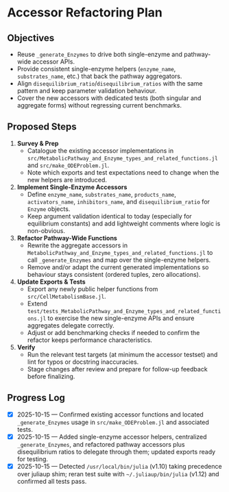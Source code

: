 # Accessor Refactoring Plan

## Objectives
- Reuse `_generate_Enzymes` to drive both single-enzyme and pathway-wide accessor APIs.
- Provide consistent single-enzyme helpers (`enzyme_name`, `substrates_name`, etc.) that back the pathway aggregators.
- Align `disequilibrium_ratio`/`disequilibrium_ratios` with the same pattern and keep parameter validation behaviour.
- Cover the new accessors with dedicated tests (both singular and aggregate forms) without regressing current benchmarks.

## Proposed Steps
1. **Survey & Prep**
   - Catalogue the existing accessor implementations in `src/MetabolicPathway_and_Enzyme_types_and_related_functions.jl` and `src/make_ODEProblem.jl`.
   - Note which exports and test expectations need to change when the new helpers are introduced.
2. **Implement Single-Enzyme Accessors**
   - Define `enzyme_name`, `substrates_name`, `products_name`, `activators_name`, `inhibitors_name`, and `disequilibrium_ratio` for `Enzyme` objects.
   - Keep argument validation identical to today (especially for equilibrium constants) and add lightweight comments where logic is non-obvious.
3. **Refactor Pathway-Wide Functions**
   - Rewrite the aggregate accessors in `MetabolicPathway_and_Enzyme_types_and_related_functions.jl` to call `_generate_Enzymes` and map over the single-enzyme helpers.
   - Remove and/or adapt the current generated implementations so behaviour stays consistent (ordered tuples, zero allocations).
4. **Update Exports & Tests**
   - Export any newly public helper functions from `src/CellMetabolismBase.jl`.
   - Extend `test/tests_MetabolicPathway_and_Enzyme_types_and_related_functions.jl` to exercise the new single-enzyme APIs and ensure aggregates delegate correctly.
   - Adjust or add benchmarking checks if needed to confirm the refactor keeps performance characteristics.
5. **Verify**
   - Run the relevant test targets (at minimum the accessor testset) and lint for typos or docstring inaccuracies.
   - Stage changes after review and prepare for follow-up feedback before finalizing.

## Progress Log
- [x] 2025-10-15 — Confirmed existing accessor functions and located `_generate_Enzymes` usage in `src/make_ODEProblem.jl` and associated tests.
- [x] 2025-10-15 — Added single-enzyme accessor helpers, centralized `_generate_Enzymes`, and refactored pathway accessors plus disequilibrium ratios to delegate through them; updated exports ready for testing.
- [x] 2025-10-15 — Detected `/usr/local/bin/julia` (v1.10) taking precedence over juliaup shim; reran test suite with `~/.juliaup/bin/julia` (v1.12) and confirmed all tests pass.
